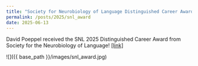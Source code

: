 ```yaml
---
title: "Society for Neurobiology of Language Distinguished Career Award for David"
permalink: /posts/2025/snl_award
date: 2025-06-13
---
```


David Poeppel received the SNL 2025 Distinguished Career Award from Society for the Neurobiology of Language! [[link]](https://2025.neurolang.org/distinguished-career-award-recipient/)

![]({{ base_path }}/images/snl_award.jpg)

